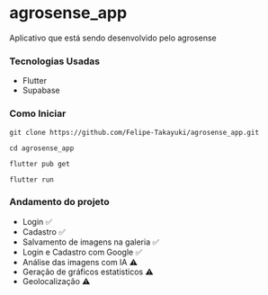# agrosense_app
Aplicativo que está sendo desenvolvido pelo agrosense


### Tecnologias Usadas 
- Flutter 
- Supabase 

### Como Iniciar 
``` 
git clone https://github.com/Felipe-Takayuki/agrosense_app.git

cd agrosense_app

flutter pub get 

flutter run 
```

### Andamento do projeto 

- Login ✅
- Cadastro ✅
- Salvamento de imagens na galeria ✅
- Login e Cadastro com Google ✅ 
- Análise das imagens com IA ⚠️ 
- Geração de gráficos estatisticos ⚠️
- Geolocalização ⚠️

